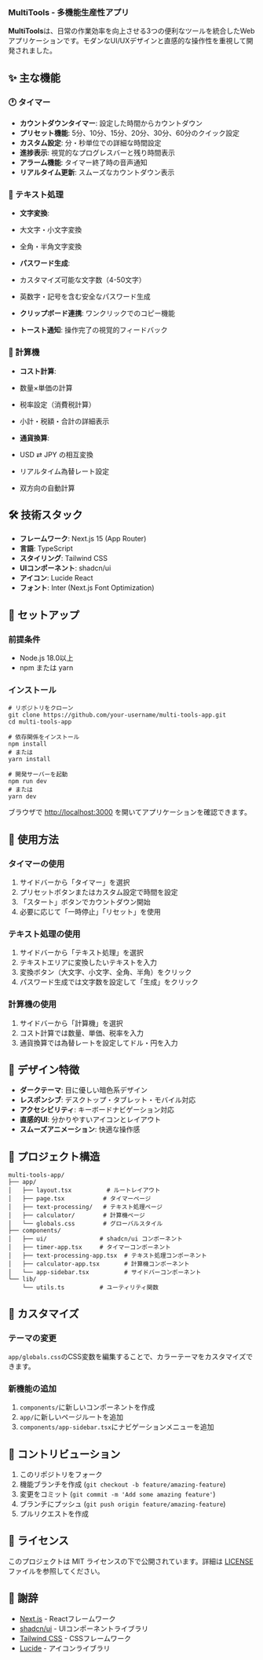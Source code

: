 ### MultiTools - 多機能生産性アプリ

**MultiTools**は、日常の作業効率を向上させる3つの便利なツールを統合したWebアプリケーションです。モダンなUI/UXデザインと直感的な操作性を重視して開発されました。

## ✨ 主な機能

### 🕐 タイマー

- **カウントダウンタイマー**: 設定した時間からカウントダウン
- **プリセット機能**: 5分、10分、15分、20分、30分、60分のクイック設定
- **カスタム設定**: 分・秒単位での詳細な時間設定
- **進捗表示**: 視覚的なプログレスバーと残り時間表示
- **アラーム機能**: タイマー終了時の音声通知
- **リアルタイム更新**: スムーズなカウントダウン表示


### 📝 テキスト処理

- **文字変換**:

- 大文字・小文字変換
- 全角・半角文字変換



- **パスワード生成**:

- カスタマイズ可能な文字数（4-50文字）
- 英数字・記号を含む安全なパスワード生成



- **クリップボード連携**: ワンクリックでのコピー機能
- **トースト通知**: 操作完了の視覚的フィードバック


### 🧮 計算機

- **コスト計算**:

- 数量×単価の計算
- 税率設定（消費税計算）
- 小計・税額・合計の詳細表示



- **通貨換算**:

- USD ⇄ JPY の相互変換
- リアルタイム為替レート設定
- 双方向の自動計算





## 🛠️ 技術スタック

- **フレームワーク**: Next.js 15 (App Router)
- **言語**: TypeScript
- **スタイリング**: Tailwind CSS
- **UIコンポーネント**: shadcn/ui
- **アイコン**: Lucide React
- **フォント**: Inter (Next.js Font Optimization)


## 🚀 セットアップ

### 前提条件

- Node.js 18.0以上
- npm または yarn


### インストール

```shellscript
# リポジトリをクローン
git clone https://github.com/your-username/multi-tools-app.git
cd multi-tools-app

# 依存関係をインストール
npm install
# または
yarn install

# 開発サーバーを起動
npm run dev
# または
yarn dev
```

ブラウザで [http://localhost:3000](http://localhost:3000) を開いてアプリケーションを確認できます。

## 📱 使用方法

### タイマーの使用

1. サイドバーから「タイマー」を選択
2. プリセットボタンまたはカスタム設定で時間を設定
3. 「スタート」ボタンでカウントダウン開始
4. 必要に応じて「一時停止」「リセット」を使用


### テキスト処理の使用

1. サイドバーから「テキスト処理」を選択
2. テキストエリアに変換したいテキストを入力
3. 変換ボタン（大文字、小文字、全角、半角）をクリック
4. パスワード生成では文字数を設定して「生成」をクリック


### 計算機の使用

1. サイドバーから「計算機」を選択
2. コスト計算では数量、単価、税率を入力
3. 通貨換算では為替レートを設定してドル・円を入力


## 🎨 デザイン特徴

- **ダークテーマ**: 目に優しい暗色系デザイン
- **レスポンシブ**: デスクトップ・タブレット・モバイル対応
- **アクセシビリティ**: キーボードナビゲーション対応
- **直感的UI**: 分かりやすいアイコンとレイアウト
- **スムーズアニメーション**: 快適な操作感


## 📁 プロジェクト構造

```plaintext
multi-tools-app/
├── app/
│   ├── layout.tsx          # ルートレイアウト
│   ├── page.tsx           # タイマーページ
│   ├── text-processing/   # テキスト処理ページ
│   ├── calculator/        # 計算機ページ
│   └── globals.css        # グローバルスタイル
├── components/
│   ├── ui/               # shadcn/ui コンポーネント
│   ├── timer-app.tsx     # タイマーコンポーネント
│   ├── text-processing-app.tsx  # テキスト処理コンポーネント
│   ├── calculator-app.tsx       # 計算機コンポーネント
│   └── app-sidebar.tsx          # サイドバーコンポーネント
└── lib/
    └── utils.ts          # ユーティリティ関数
```

## 🔧 カスタマイズ

### テーマの変更

`app/globals.css`のCSS変数を編集することで、カラーテーマをカスタマイズできます。

### 新機能の追加

1. `components/`に新しいコンポーネントを作成
2. `app/`に新しいページルートを追加
3. `components/app-sidebar.tsx`にナビゲーションメニューを追加


## 🤝 コントリビューション

1. このリポジトリをフォーク
2. 機能ブランチを作成 (`git checkout -b feature/amazing-feature`)
3. 変更をコミット (`git commit -m 'Add some amazing feature'`)
4. ブランチにプッシュ (`git push origin feature/amazing-feature`)
5. プルリクエストを作成


## 📄 ライセンス

このプロジェクトは MIT ライセンスの下で公開されています。詳細は [LICENSE](LICENSE) ファイルを参照してください。

## 🙏 謝辞

- [Next.js](https://nextjs.org/) - Reactフレームワーク
- [shadcn/ui](https://ui.shadcn.com/) - UIコンポーネントライブラリ
- [Tailwind CSS](https://tailwindcss.com/) - CSSフレームワーク
- [Lucide](https://lucide.dev/) - アイコンライブラリ